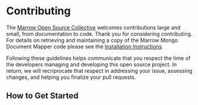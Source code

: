# Contributing

The [Marrow Open Source Collective](https://github.com/marrow/) welcomes contributions large and small, from documentation to code. Thank you for considering contributing. For details on retrieving and maintaining a copy of the Marrow Mongo Document Mapper code please see the [Installation Instructions](/INSTALLATION.md#development-version).

Following these guidelines helps communicate that you respect the time of the developers managing and developing this open source project.  In return, we will recriprocate that respect in addressing your issue, assessing changes, and helping you finalize your pull requests.


## How to Get Started

